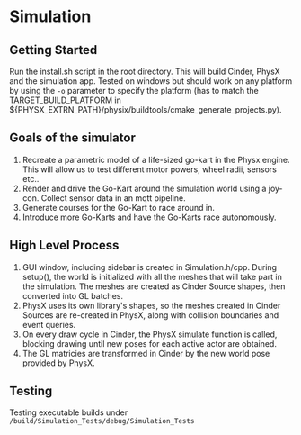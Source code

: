 # Simulation

## Getting Started

Run the install.sh script in the root directory. This will build Cinder, PhysX and the simulation app. Tested on windows but should work on any platform by using the `-o` parameter to specify the platform (has to match the TARGET_BUILD_PLATFORM in ${PHYSX_EXTRN_PATH}/physix/buildtools/cmake_generate_projects.py).

## Goals of the simulator

1. Recreate a parametric model of a life-sized go-kart in the Physx engine. This will allow us to test different motor powers, wheel radii, sensors etc..
2. Render and drive the Go-Kart around the simulation world using a joy-con. Collect sensor data in an mqtt pipeline.
3. Generate courses for the Go-Kart to race around in.
4. Introduce more Go-Karts and have the Go-Karts race autonomously.

## High Level Process

1. GUI window, including sidebar is created in Simulation.h/cpp. During setup(), the world is initialized with all the meshes that will take part in the simulation. The meshes are created as Cinder Source shapes, then converted into GL batches.
2. PhysX uses its own library's shapes, so the meshes created in Cinder Sources are re-created in PhysX, along with collision boundaries and event queries.
3. On every draw cycle in Cinder, the PhysX simulate function is called, blocking drawing until new poses for each active actor are obtained.
4. The GL matricies are transformed in Cinder by the new world pose provided by PhysX.

## Testing

Testing executable builds under `/build/Simulation_Tests/debug/Simulation_Tests`